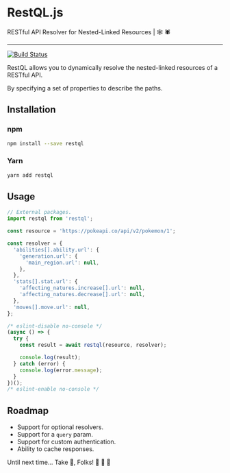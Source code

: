 # RestQL.js

RESTful API Resolver for Nested-Linked Resources | :spider_web: :spider:

---

[![Build Status](https://travis-ci.org/relztic/restql.svg?branch=master)](https://travis-ci.org/relztic/restql)

RestQL allows you to dynamically resolve the nested-linked resources of a RESTful API.

By specifying a set of properties to describe the paths.

## Installation

### npm

```sh
npm install --save restql
```

### Yarn

```sh
yarn add restql
```

## Usage

```js
// External packages.
import restql from 'restql';

const resource = 'https://pokeapi.co/api/v2/pokemon/1';

const resolver = {
  'abilities[].ability.url': {
    'generation.url': {
      'main_region.url': null,
    },
  },
  'stats[].stat.url': {
    'affecting_natures.increase[].url': null,
    'affecting_natures.decrease[].url': null,
  },
  'moves[].move.url': null,
};

/* eslint-disable no-console */
(async () => {
  try {
    const result = await restql(resource, resolver);

    console.log(result);
  } catch (error) {
    console.log(error.message);
  }
})();
/* eslint-enable no-console */
```

## Roadmap

  - Support for optional resolvers.
  - Support for a `query` param.
  - Support for custom authentication.
  - Ability to cache responses.

Until next time... Take :cake:, Folks! :taco: :horse: :dash:

